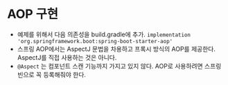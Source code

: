 # AOP 구현
 * 예제를 위해서 다음 의존성을 build.gradle에 추가. `implementation 'org.springframework.boot:spring-boot-starter-aop'`
 * 스프링 AOP에서는 AspectJ 문법을 차용하고 프록시 방식의 AOP를 제공한다. AspectJ를 직접 사용하는 것은 아니다.
 * `@Aspect` 는 컴포넌트 스캔 기능까지 가지고 있지 않다. AOP로 사용하려면 스프링 빈으로 꼭 등록해줘야 한다.

